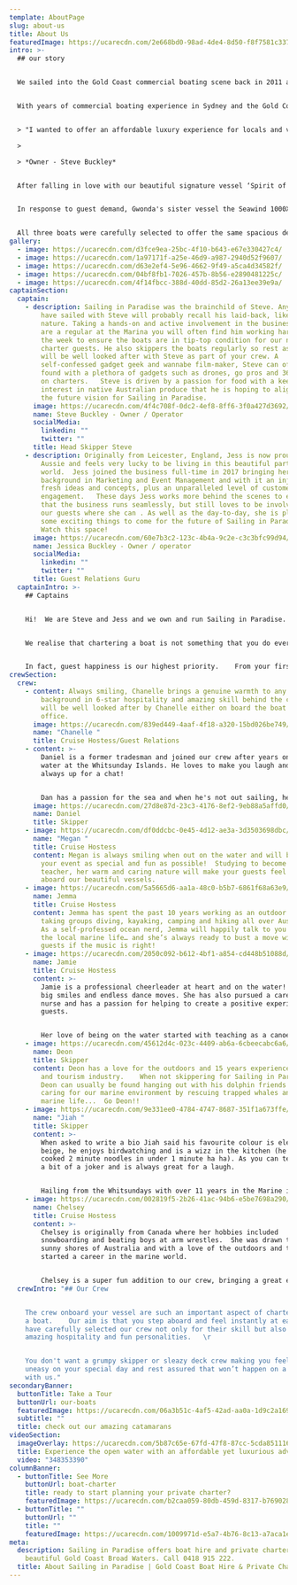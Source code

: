```yaml
---
template: AboutPage
slug: about-us
title: About Us
featuredImage: https://ucarecdn.com/2e668bd0-98ad-4de4-8d50-f8f7581c3377/
intro: >-
  ## our story


  We sailed into the Gold Coast commercial boating scene back in 2011 and thanks to our loyal guests and amazing crew we are thrilled to have grown to where we are now, offering 3 beautiful sailing catamarans for private charters and cruises departing from Marina Mirage.   


  With years of commercial boating experience in Sydney and the Gold Coast including skippering charter boats, water taxis, jet boats and commercial jet skis, Sailing in Paradise owner Steve Buckley brought a new style of sailing experience to the Coast.   


  > "I wanted to offer an affordable luxury experience for locals and visitors to get out on the water and experience the Gold Coast’s beautiful waterways and islands.  But most of all HAVE FUN doing it! "      

  >

  > *Owner - Steve Buckley*


  After falling in love with our beautiful signature vessel ‘Spirit of Gwonda’ (which remains one of the best catamarans on the water for social occasions) the dream became a reality and Sailing in Paradise was born.  


  In response to guest demand, Gwonda's sister vessel the Seawind 1000XL joined our fleet in 2018, followed by Oceans, our deluxe vessel, in 2021!


  All three boats were carefully selected to offer the same spacious deck area, stable sailing and beach landing capabilities.
gallery:
  - image: https://ucarecdn.com/d3fce9ea-25bc-4f10-b643-e67e330427c4/
  - image: https://ucarecdn.com/1a97171f-a25e-46d9-a987-2940d52f9607/
  - image: https://ucarecdn.com/d63e2ef4-5e96-4662-9f49-a5ca4d34582f/
  - image: https://ucarecdn.com/04bf8fb1-7026-457b-8b56-e2890481225c/
  - image: https://ucarecdn.com/4f14fbcc-388d-40dd-85d2-26a13ee39e9a/
captainSection:
  captain:
    - description: Sailing in Paradise was the brainchild of Steve. Any of you who
        have sailed with Steve will probably recall his laid-back, likeable
        nature. Taking a hands-on and active involvement in the business, if you
        are a regular at the Marina you will often find him working hard during
        the week to ensure the boats are in tip-top condition for our next
        charter guests. He also skippers the boats regularly so rest assured you
        will be well looked after with Steve as part of your crew. A
        self-confessed gadget geek and wannabe film-maker, Steve can often be
        found with a plethora of gadgets such as drones, go pros and 360 cameras
        on charters.   Steve is driven by a passion for food with a keen
        interest in native Australian produce that he is hoping to align with
        the future vision for Sailing in Paradise.
      image: https://ucarecdn.com/4f4c708f-0dc2-4ef8-8ff6-3f0a427d3692/
      name: Steve Buckley - Owner / Operator
      socialMedia:
        linkedin: ""
        twitter: ""
      title: Head Skipper Steve
    - description: Originally from Leicester, England, Jess is now proud to be an
        Aussie and feels very lucky to be living in this beautiful part of the
        world.  Jess joined the business full-time in 2017 bringing her
        background in Marketing and Event Management and with it an injection of
        fresh ideas and concepts, plus an unparalleled level of customer
        engagement.   These days Jess works more behind the scenes to ensure
        that the business runs seamlessly, but still loves to be involved with
        our guests where she can . As well as the day-to-day, she is planning
        some exciting things to come for the future of Sailing in Paradise.
        Watch this space!
      image: https://ucarecdn.com/60e7b3c2-123c-4b4a-9c2e-c3c3bfc99d94/
      name: Jessica Buckley - Owner / operator
      socialMedia:
        linkedin: ""
        twitter: ""
      title: Guest Relations Guru
  captainIntro: >-
    ## Captains


    Hi!  We are Steve and Jess and we own and run Sailing in Paradise.  


    We realise that chartering a boat is not something that you do every day. Our aim is to make the entire experience as easy as possible, so that when you finally step aboard you can really just relax and enjoy the charter.  


    In fact, guest happiness is our highest priority.    From your first enquiry, through to our optional catering/beverage packages and finally to our welcoming crew (who we are often told feel like part of the family after just a few short hours) we aim to exceed your expectations.   We encourage you to check out our social channels and Guest Reviews (Instagram, Facebook and Trip Advisor links at bottom of page) to really get a vibe for what we are about.
crewSection:
  crew:
    - content: Always smiling, Chanelle brings a genuine warmth to any charter, with a
        background in 6-star hospitality and amazing skill behind the camera you
        will be well looked after by Chanelle either on board the boat or in the
        office.
      image: https://ucarecdn.com/839ed449-4aaf-4f18-a320-15bd026be749/-/crop/748x586/0,32/-/preview/
      name: "Chanelle "
      title: Cruise Hostess/Guest Relations
    - content: >-
        Daniel is a former tradesman and joined our crew after years on the
        water at the Whitsunday Islands. He loves to make you laugh and he is
        always up for a chat! 


        Dan has a passion for the sea and when he's not out sailing, he can be found wakeboarding or jet skiing. You'll be sure to have a great day out with Daniel, "the captain of your hearts"!
      image: https://ucarecdn.com/27d8e87d-23c3-4176-8ef2-9eb88a5affd0/-/preview/-/enhance/50/
      name: Daniel
      title: Skipper
    - image: https://ucarecdn.com/df0ddcbc-0e45-4d12-ae3a-3d3503698dbc/-/crop/750x898/0,48/-/preview/-/enhance/21/
      name: "Megan "
      title: Cruise Hostess
      content: Megan is always smiling when out on the water and will be sure to make
        your event as special and fun as possible!  Studying to become a
        teacher, her warm and caring nature will make your guests feel at home
        aboard our beautiful vessels.
    - image: https://ucarecdn.com/5a5665d6-aa1a-48c0-b5b7-6861f68a63e9/
      name: Jemma
      title: Cruise Hostess
      content: Jemma has spent the past 10 years working as an outdoor adventure guide
        taking groups diving, kayaking, camping and hiking all over Australia.
        As a self-professed ocean nerd, Jemma will happily talk to you all about
        the local marine life… and she’s always ready to bust a move with our
        guests if the music is right!
    - image: https://ucarecdn.com/2050c092-b612-4bf1-a854-cd448b51088d/-/crop/427x355/0,129/-/preview/
      name: Jamie
      title: Cruise Hostess
      content: >-
        Jamie is a professional cheerleader at heart and on the water! Full of
        big smiles and endless dance moves. She has also pursued a career as a
        nurse and has a passion for helping to create a positive experience for
        guests. 


        Her love of being on the water started with teaching as a canoe and kayak instructor for summer camps in Canada & sailing the Whitsundays and Greece.
    - image: https://ucarecdn.com/45612d4c-023c-4409-ab6a-6cbeecabc6a6/-/crop/2052x1420/158,0/-/preview/
      name: Deon
      title: Skipper
      content: Deon has a love for the outdoors and 15 years experience in the marine
        and tourism industry.    When not skippering for Sailing in Paradise
        Deon can usually be found hanging out with his dolphin friends and
        caring for our marine environment by rescuing trapped whales and injured
        marine life...  Go Deon!!
    - image: https://ucarecdn.com/9e331ee0-4784-4747-8687-351f1a673ffe/
      name: "Jiah "
      title: Skipper
      content: >-
        When asked to write a bio Jiah said his favourite colour is electric
        beige, he enjoys birdwatching and is a wizz in the kitchen (he once
        cooked 2 minute noodles in under 1 minute ha ha). As you can tell, he is
        a bit of a joker and is always great for a laugh. 


        Hailing from the Whitsundays with over 11 years in the Marine industry, Jiah has a passion for sea life, the ocean and showing our guests around his new backyard here on the GC Broadwater.
    - image: https://ucarecdn.com/002819f5-2b26-41ac-94b6-e5be7698a290/-/crop/1815x2295/0,729/-/preview/
      name: Chelsey
      title: Cruise Hostess
      content: >-
        Chelsey is originally from Canada where her hobbies included
        snowboarding and beating boys at arm wrestles.  She was drawn to the
        sunny shores of Australia and with a love of the outdoors and the ocean
        started a career in the marine world.


        Chelsey is a super fun addition to our crew, bringing a great energy to her charters and is always super happy to help guests get “the shot”!
  crewIntro: "## Our Crew


    The crew onboard your vessel are such an important aspect of chartering
    a boat.    Our aim is that you step aboard and feel instantly at ease so we
    have carefully selected our crew not only for their skill but also their
    amazing hospitality and fun personalities.   \r


    You don't want a grumpy skipper or sleazy deck crew making you feel
    uneasy on your special day and rest assured that won’t happen on a charter
    with us."
secondaryBanner:
  buttonTitle: Take a Tour
  buttonUrl: our-boats
  featuredImage: https://ucarecdn.com/06a3b51c-4af5-42ad-aa0a-1d9c2a169443/
  subtitle: ""
  title: check out our amazing catamarans
videoSection:
  imageOverlay: https://ucarecdn.com/5b87c65e-67fd-47f8-87cc-5cda851116da/
  title: Experience the open water with an affordable yet luxurious adventure
  video: "348353390"
columnBanner:
  - buttonTitle: See More
    buttonUrl: boat-charter
    title: ready to start planning your private charter?
    featuredImage: https://ucarecdn.com/b2caa059-80db-459d-8317-b769028c50e9/
  - buttonTitle: ""
    buttonUrl: ""
    title: ""
    featuredImage: https://ucarecdn.com/1009971d-e5a7-4b76-8c13-a7aca1eccd8c/
meta:
  description: Sailing in Paradise offers boat hire and private charters on the
    beautiful Gold Coast Broad Waters. Call 0418 915 222.
  title: About Sailing in Paradise | Gold Coast Boat Hire & Private Charters
---
```

